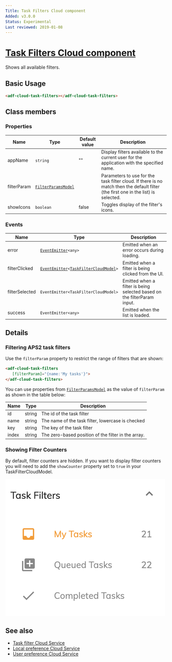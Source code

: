 ```yaml
---
Title: Task Filters Cloud component
Added: v3.0.0
Status: Experimental
Last reviewed: 2019-01-08
---
```


# [Task Filters Cloud component](../../../lib/process-services-cloud/src/lib/task/task-filters/components/task-filters-cloud.component.ts "Defined in task-filters-cloud.component.ts")

Shows all available filters.

## Basic Usage

```html
<adf-cloud-task-filters></adf-cloud-task-filters>
```

## Class members

### Properties

| Name | Type | Default value | Description |
| --- | --- | --- | --- |
| appName | `string` | "" | Display filters available to the current user for the application with the specified name. |
| filterParam | [`FilterParamsModel`](../../../lib/process-services/src/lib/task-list/models/filter.model.ts) |  | Parameters to use for the task filter cloud. If there is no match then the default filter (the first one in the list) is selected. |
| showIcons | `boolean` | false | Toggles display of the filter's icons. |

### Events

| Name | Type | Description |
| --- | --- | --- |
| error | [`EventEmitter`](https://angular.io/api/core/EventEmitter)`<any>` | Emitted when an error occurs during loading. |
| filterClicked | [`EventEmitter`](https://angular.io/api/core/EventEmitter)`<`[`TaskFilterCloudModel`](../../../lib/process-services-cloud/src/lib/task/task-filters/models/filter-cloud.model.ts)`>` | Emitted when a filter is being clicked from the UI. |
| filterSelected | `EventEmitter<TaskFilterCloudModel>` | Emitted when a filter is being selected based on the filterParam input. |
| success | `EventEmitter<any>` | Emitted when the list is loaded. |

## Details

### Filtering APS2 task filters

Use the `filterParam` property to restrict the range of filters that are shown:

```html
<adf-cloud-task-filters
   [filterParam]="{name:'My tasks'}">
</adf-cloud-task-filters>
```

You can use properties from [`FilterParamsModel`](../../../lib/process-services/src/lib/task-list/models/filter.model.ts)
as the value of `filterParam` as shown in the table below:

| Name  | Type   | Description                                         |
| ----- | ------ | --------------------------------------------------- |
| id    | string | The id of the task filter                           |
| name  | string | The name of the task filter, lowercase is checked   |
| key   | string | The key of the task filter                          |
| index | string | The zero-based position of the filter in the array. |

### Showing Filter Counters

By default, filter counters are hidden. If you want to display filter counters you will need to add the `showCounter` property set to `true` in your TaskFilterCloudModel. 

![](../../docassets/images/task-filter-counter.png)

## See also

*   [Task filter Cloud Service](../services/task-filter-cloud.service.md)
*   [Local preference Cloud Service](../services/local-preference-cloud.service.md)
*   [User preference Cloud Service](../services/user-preference-cloud.service.md)

